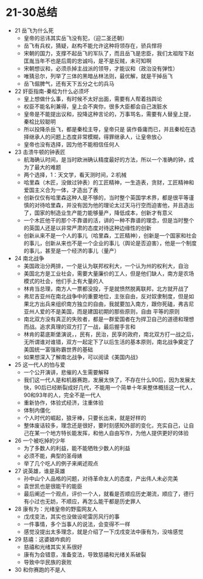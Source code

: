 

# 21-30总结

* 21 岳飞为什么死
    - 皇帝的忌讳其实岳飞没有犯，（迎二圣还朝）
    - 岳飞有兵权，猜疑，赵构不能允许这种将领存在，骄兵悍将
    - 宋朝的国力，支撑不起岳飞的军队了，而且岳飞是忠臣，我们太祖陛下赵匡胤当年不也是后周的忠诚吗，是不是反贼，未可知啊
    - 宋朝想议和，必须杀掉主战派的领导，才能议和（政治没有弹性）
    - 唯猜忌尔，列举了三体的黑暗丛林法则，最优解，就是干掉岳飞
    - 岳飞倔脾气，还有天下五分之七的兵马
* 22 奸臣指南-秦桧为什么必须坏
    - 皇上想做什么事，有时候不太好出面，需要有人帮着挡舆论
    - 权臣不能名利兼得，皇上会不爽你，很多大臣都会自己泼脏水
    - 皇帝是不能提出议和，投降这种言论的，万事骂名，需要有人替皇上提，秦桧比较聪明
    - 所以投降杀岳飞，都是秦桧主导，皇帝只是 装作昏庸而已，并且秦桧在选择继承人的问题上态度非常模糊，得罪继承人，让皇帝放心
    - 皇帝也没有选择，因为他不能相信任何人
* 23 击溃牛顿的钟表匠
    - 航海确认时间，是当时欧洲确认精度最好的方法，所以一个准确的钟，成为了最大的难题
    - 两个选择，1：天文学，看天测时间，2:机械
    - 哈里森（木匠，没做过钟表）的工匠精神，一生造表，贪财，工匠精神和爱国主义合为一体，才造出了表
    - 创新仅仅有哈里森这种人是不够的，当时整个英国学术界，都是很平等谨慎的对待哈里森，并没有因为他的理论太过天马行空而迫害他，并且造出了，国家的制造业生产能力能够量产，降低成本，创新才有意义
    - 一个木匠他干的那个不靠谱的活，讲的一种不靠谱的理念，但是当时整个的英国人还是以非常严肃的态度对待这种边缘性的创新
    - 创新从来不是一个人的事儿（哈里森，工匠精神），创新是一个国家和社会的事儿，创新从来也不是一个企业的事儿（舆论是否迫害），他是一个制度的事儿，甚至是一个经济的事儿（量产）
* 24 南北战争
    - 美国政治分两排，一个是认为联邦权利大，一个认为州的权利大，自治
    - 美国北方是工业社会，需要大量廉价的工人，但是他们缺人，南方是农场模式的社会，他们手上有大量的人
    - 林肯当总理，南方人一票都没投，于是就愤然脱离联邦，北方就开战了
    - 弗尼吉亚州在南北战争中的重要地位，主张自由，反对奴隶制度，但是如果北方出兵来组织南方独立的自由，我就要加入南方，跟你死磕，弗吉尼亚州人爱的不是美国，而是建国初期的那些原则，自由 平等的原则
    - 南北双方没有真正的失败者，都是一群爱国者在为捍卫自己的道德和理想而战。追求真理的双方打了一战，最后握手言和
    - 林肯的葛底斯堡演说，，民有，民治，民享的政府，南北双方打一战之后，无所谓谁对谁错，双方一起定下了以后生活的基本原则，南北战争奠定了美国统一富强称霸世界的基础
    - 如果想深入了解南北战争，可以阅读《美国内战》
* 25 这一代人的怕与爱
    - 一个公开演讲，悲催的人生需要解释
    - 我们这一代人是和机器赛跑，发展太快了，不存在什么90后，因为发展太快，90后已经断裂成好几代，不能用一个简单十年来整体概括这一代人，90和93年的人，完全不是一代人
    - 重新协作，体验式经济，注重体验
    - 体制内僵化
    - 个人时代的崛起，狼牙棒，只要长出来，就是好样的
    - 整体废话较多，理念还是很好，要时刻感知外部的变化，充实自己，让自己在某一个地方特长能发挥，和他人自由写作，为他人提供更好的体验
* 26 一个被吃掉的少年
    - 为了多数人的利益，能不能牺牲少数人的利益
    - 必须不能，典型的圣母婊
    - 举了几个吃人的例子来阐述观点
* 27 说英雄，谁是英雄
    - 孙中山个人品格的问题，对待革命友人的态度，产出伟人未必完美
    - 袁世凯也是很能干的能臣
    - 最后阐述一个观点，评价一个人，就看是否顺应历史潮流，顺应了，德行有小过也无妨，不顺应，再怎么能干都是历史罪人
* 28 康有为：光绪皇帝的野蛮网友人
    - 戊戌变法，其实也没做设呢雷厉风行的事
    - 一件事情，多个当事人的说法，会变得不一样
    - 感觉没提出太多理念，就是介绍了一下戊戌变法中康有为，没啥感觉
* 29 慈禧：这婆娘咋疯的
    - 慈禧和光绪其实关系很好
    - 康有为会错意，准备变法，导致慈禧和光绪关系破裂
    - 导致中华民族的衰败
* 30 和你赛跑的不是人